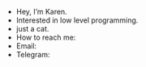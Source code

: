 - Hey, I’m Karen.
- Interested in low level programming.
- just a cat.
- How to reach me:
-   Email:
-   Telegram:
